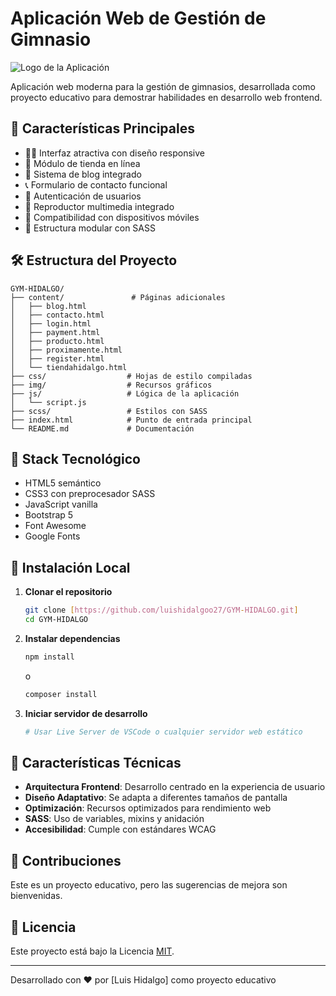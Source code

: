 # Aplicación Web de Gestión de Gimnasio

![Logo de la Aplicación](img/logo.png)

Aplicación web moderna para la gestión de gimnasios, desarrollada como proyecto educativo para demostrar habilidades en desarrollo web frontend.

## 🚀 Características Principales

- 🏋️‍♂️ Interfaz atractiva con diseño responsive
- 🛒 Módulo de tienda en línea
- 📝 Sistema de blog integrado
- 📞 Formulario de contacto funcional
- 👤 Autenticación de usuarios
- 🎵 Reproductor multimedia integrado
- 📱 Compatibilidad con dispositivos móviles
- 🔄 Estructura modular con SASS

## 🛠️ Estructura del Proyecto

```
GYM-HIDALGO/
├── content/               # Páginas adicionales
│   ├── blog.html
│   ├── contacto.html
│   ├── login.html
│   ├── payment.html
│   ├── producto.html
│   ├── proximamente.html
│   ├── register.html
│   └── tiendahidalgo.html
├── css/                  # Hojas de estilo compiladas
├── img/                  # Recursos gráficos
├── js/                   # Lógica de la aplicación
│   └── script.js
├── scss/                 # Estilos con SASS
├── index.html            # Punto de entrada principal
└── README.md             # Documentación
```

## 🎨 Stack Tecnológico

- HTML5 semántico
- CSS3 con preprocesador SASS
- JavaScript vanilla
- Bootstrap 5
- Font Awesome
- Google Fonts

## 🚀 Instalación Local

1. **Clonar el repositorio**
   ```bash
   git clone [https://github.com/luishidalgoo27/GYM-HIDALGO.git]
   cd GYM-HIDALGO
   ```

2. **Instalar dependencias**
   ```bash
   npm install
   ```
   o
   ```bash
   composer install
   ```

3. **Iniciar servidor de desarrollo**
   ```bash
   # Usar Live Server de VSCode o cualquier servidor web estático
   ```

## 🎯 Características Técnicas

- **Arquitectura Frontend**: Desarrollo centrado en la experiencia de usuario
- **Diseño Adaptativo**: Se adapta a diferentes tamaños de pantalla
- **Optimización**: Recursos optimizados para rendimiento web
- **SASS**: Uso de variables, mixins y anidación
- **Accesibilidad**: Cumple con estándares WCAG

## 🤝 Contribuciones

Este es un proyecto educativo, pero las sugerencias de mejora son bienvenidas.

## 📄 Licencia

Este proyecto está bajo la Licencia [MIT](LICENSE).

---

Desarrollado con ❤️ por [Luis Hidalgo] como proyecto educativo

